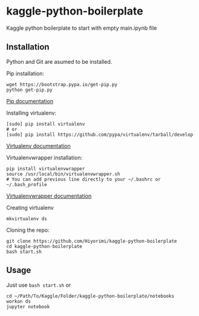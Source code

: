 # kaggle-python-boilerplate
Kaggle python boilerplate to start with empty main.ipynb file

## Installation

Python and Git are asumed to be installed.

Pip installation:

```
wget https://bootstrap.pypa.io/get-pip.py
python get-pip.py
```

[Pip documentation](https://pip.pypa.io/en/stable/installing/)

Installing virtualenv:

```
[sudo] pip install virtualenv
# or
[sudo] pip install https://github.com/pypa/virtualenv/tarball/develop
```

[Virtualenv documentation](https://virtualenv.pypa.io)

Virtualenvwrapper installation:

```
pip install virtualenvwrapper
source /usr/local/bin/virtualenvwrapper.sh
# You can add previous line directly to your ~/.bashrc or ~/.bash_profile
```

[Virtualenvwrapper documentation](http://virtualenvwrapper.readthedocs.io/en/latest/)

Creating virtualenv

```
mkvirtualenv ds
```

Cloning the repo:

```
git clone https://github.com/Hiyorimi/kaggle-python-boilerplate
cd kaggle-python-boilerplate
bash start.sh
```

## Usage 

Just use `bash start.sh` or 

```
cd ~/Path/To/Kaggle/Folder/kaggle-python-boilerplate/notebooks
workon ds
jupyter notebook
```

